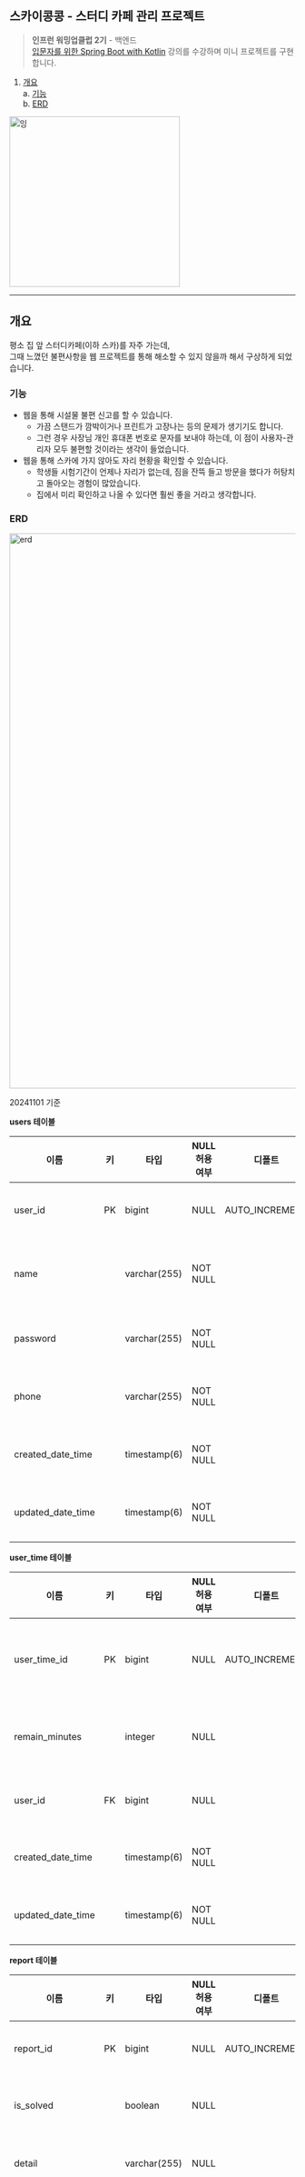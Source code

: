 ## 스카이콩콩 - 스터디 카페 관리 프로젝트
> **인프런 워밍업클럽 2기** - 백엔드  
> [입문자를 위한 Spring Boot with Kotlin](https://inf.run/Y6bSZ) 강의를 수강하며 미니 프로젝트를 구현합니다.

1. [개요](#개요)   
   a. [기능](#기능)   
   b. [ERD](ERD)   


<img width="300" alt="잉" src="https://github.com/user-attachments/assets/4f110141-c0ec-4744-b0e0-7d4cb9be5c6c">


------

## 개요
평소 집 앞 스터디카페(이하 스카)를 자주 가는데,   
그때 느꼈던 불편사항을 웹 프로젝트를 통해 해소할 수 있지 않을까 해서 구상하게 되었습니다.
   
### 기능
* 웹을 통해 시설물 불편 신고를 할 수 있습니다. 
  * 가끔 스탠드가 깜박이거나 프린트가 고장나는 등의 문제가 생기기도 합니다.
  * 그런 경우 사장님 개인 휴대폰 번호로 문자를 보내야 하는데, 이 점이 사용자-관리자 모두 불편할 것이라는 생각이 들었습니다.
* 웹을 통해 스카에 가지 않아도 자리 현황을 확인할 수 있습니다.
  * 학생들 시험기간이 언제나 자리가 없는데, 짐을 잔뜩 들고 방문을 했다가 허탕치고 돌아오는 경험이 많았습니다.
  * 집에서 미리 확인하고 나올 수 있다면 훨씬 좋을 거라고 생각합니다.
    
### ERD

<img width="977" alt="erd" src="https://github.com/user-attachments/assets/edfaa0d8-1d78-418a-a2b5-4b07733597db">


   
20241101 기준


**users 테이블**

| 이름               | 키        | 타입         | NULL 허용 여부 | 디폴트     | 코멘트          |
|--------------------|-----------|--------------|----------------|------------|-----------------|
| user_id           | PK        | bigint       | NULL           |AUTO_INCREMENT| 사용자 ID       |
| name              |           | varchar(255) | NOT NULL       |            | 사용자 이름     |
| password          |           | varchar(255) | NOT NULL       |            | 비밀번호        |
| phone             |           | varchar(255) | NOT NULL       |            | 전화번호        |
| created_date_time |           | timestamp(6) | NOT NULL       |            | 생성 일시       |
| updated_date_time |           | timestamp(6) | NOT NULL       |            | 수정 일시       |


**user_time 테이블**

| 이름               | 키        | 타입         | NULL 허용 여부 | 디폴트     | 코멘트           |
|--------------------|-----------|--------------|----------------|------------|------------------|
| user_time_id      | PK        | bigint       | NULL           |AUTO_INCREMENT| 사용자 시간 ID   |
| remain_minutes    |           | integer      | NULL           |            | 남은 시간 (분)   |
| user_id           | FK        | bigint       | NULL           |            | 사용자 ID        |
| created_date_time |           | timestamp(6) | NOT NULL       |            | 생성 일시        |
| updated_date_time |           | timestamp(6) | NOT NULL       |            | 수정 일시        |



**report 테이블**

| 이름               | 키        | 타입         | NULL 허용 여부 | 디폴트     | 코멘트         |
|--------------------|-----------|--------------|----------------|------------|----------------|
| report_id         | PK        | bigint       | NULL           |AUTO_INCREMENT| 리포트 ID      |
| is_solved         |           | boolean      | NULL           |            | 해결 여부      |
| detail            |           | varchar(255) | NULL           |            | 상세 내용      |
| category          |           | enum         | NULL           |            | 리포트 카테고리 |
| user_id           | FK        | bigint       | NULL           |            | 사용자 ID      |
| created_date_time |           | timestamp(6) | NOT NULL       |            | 생성 일시      |
| updated_date_time |           | timestamp(6) | NOT NULL       |            | 수정 일시      |



**usage 테이블**

| 이름               | 키        | 타입         | NULL 허용 여부 | 디폴트     | 코멘트           |
|--------------------|-----------|--------------|----------------|------------|------------------|
| usage_id          | PK        | bigint       | NULL           |AUTO_INCREMENT| 사용 내역 ID     |
| is_active         |           | boolean      | NULL           |            | 활성화 상태      |
| seat_id           | FK        | integer      | NULL           |            | 좌석 ID          |
| check_in          |           | timestamp(6) | NULL           |            | 체크인 일시      |
| check_out         |           | timestamp(6) | NULL           |            | 체크아웃 일시    |
| use_minutes       |           | varbinary(255)| NULL          |            | 사용 시간 (분)   |
| created_date_time |           | timestamp(6) | NOT NULL       |            | 생성 일시        |
| updated_date_time |           | timestamp(6) | NOT NULL       |            | 수정 일시        |
| user_id           | FK        | bigint       | NULL           |            | 사용자 ID        |



**seat 테이블**

| 이름               | 키        | 타입         | NULL 허용 여부 | 디폴트     | 코멘트          |
|--------------------|-----------|--------------|----------------|------------|-----------------|
| seat_id           | PK        | integer      | NOT NULL       |            | 좌석 ID         |
| is_active         |           | boolean      | NULL           |            | 활성화 상태     |
| created_date_time |           | timestamp(6) | NOT NULL       |            | 생성 일시       |
| updated_date_time |           | timestamp(6) | NOT NULL       |            | 수정 일시       |






### API 설계
**user**
* 회원가입 POST api/auth/register
* 로그인 POST api/auth/login
* 본인 정보 조회 GET api/user/me
* 사용자 시간 충전 POST api/user/add
* 사용자 탈퇴 POST api/user/withdraw
* [admin]
  * 사용자 목록 조회 api/admin/user
  * 사용자 목록 조회 api/admin/user/:userId
  * 사용자 시간 충전 POST api/admin/user/:userId/add


**cafe**
* 현재 스카 이용 상태 GET /cafe
* 입실 POST /cafe/enter
* 퇴실 POST /cafe/leave
* 퇴실 POST /cafe/seat-info
* [admin](공용으로 사용해도 될지도)
  * 입실 POST api/admin/cafe/:usage_id/enter
  * 퇴실 POST api/admin/cafe/:usage_id/leave

**report**
* 불편 신고 POST api/report
* [admin]
  * 불편 신고 목록 조회 GET api/admin/report?{query}
  * 불편 신고 조회 GET api/admin/report/:reportId
  * 신고 상태 변경 PUT api/admin/report/:reportId
 

----

## 기능 구현 및 화면


#### 회원
|회원가입|로그인|
|--|--|
|<img width="1440" alt="스크린샷 2024-11-01 오후 2 12 39" src="https://github.com/user-attachments/assets/b1a5e55a-f635-4442-a4d9-26aac927edb1">|<img width="1440" alt="스크린샷 2024-11-01 오후 2 12 28" src="https://github.com/user-attachments/assets/90554394-263c-4335-b613-407eadd4dac9">|

* 시큐리티를 사용한 접근제한 


#### 메인페이지, 마이페이지
|메인|마이|
|--|--|
|<img width="1440" alt="스크린샷 2024-11-01 오후 2 17 28" src="https://github.com/user-attachments/assets/d0f9940b-a7ef-4ad3-bfea-8c9e6e1e12a6">|<img width="1440" alt="스크린샷 2024-11-01 오후 2 34 34" src="https://github.com/user-attachments/assets/f9f7de5c-9ddc-463c-ba1f-485d78438b0d">|

#### 시간충전
|시간충전|
|--|
|<img width="1440" alt="스크린샷 2024-11-01 오후 2 35 25" src="https://github.com/user-attachments/assets/d820435a-a00a-49ce-9897-0398cabb012f">||

* 일단 바로 충전되게 해둠


#### 자리확인, 입실, 퇴실
|자리확인|입실|퇴실|
|--|--|--|
|<img width="1440" alt="스크린샷 2024-11-01 오후 2 33 54" src="https://github.com/user-attachments/assets/39fa9aef-a2c9-4088-bc3c-6527405fbb27">|<img width="1440" alt="스크린샷 2024-11-01 오후 2 37 37" src="https://github.com/user-attachments/assets/4a36be97-e869-4750-a8f5-9d08eec96965">|<img width="1440" alt="스크린샷 2024-11-01 오후 2 38 02" src="https://github.com/user-attachments/assets/b3bcfe67-6dcf-4e28-96ac-0175ad7e5128">|

* 자리확인 및 남은자리 표시
* 입실 또는 퇴실 가능


### 불편신고
|신고|
|--|
|<img width="1440" alt="스크린샷 2024-11-01 오후 2 35 04" src="https://github.com/user-attachments/assets/49f41e91-b511-4d9f-9f51-5cebb646de1a">|




---

## todo
- [ ] 내 사용기록 보기  
- [ ] 관리자용 어드민페이지 만들기


